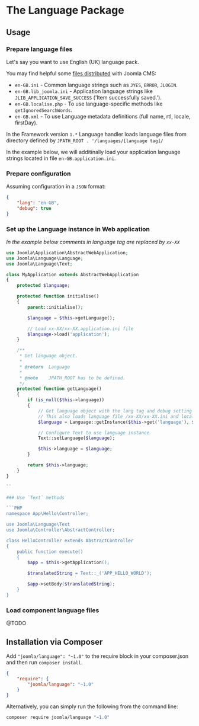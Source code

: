 # The Language Package

## Usage


### Prepare language files

Let's say you want to use English (UK) language pack.

You may find helpful some [files distributed](https://github.com/joomla/joomla-cms/tree/master/language/en-GB) with Joomla CMS:

- `en-GB.ini` - Common language strings such as `JYES`, `ERROR`, `JLOGIN`.
- `en-GB.lib_joomla.ini` - Application language strings like `JLIB_APPLICATION_SAVE_SUCCESS` ('Item successfully saved.').
- `en-GB.localise.php` - To use language-specific methods like `getIgnoredSearchWords`.
- `en-GB.xml` - To use Language metadata definitions (full name, rtl, locale, firstDay).

In the Framework version `1.*` Language handler loads language files from directory defined by `JPATH_ROOT . '/languages/[language tag]/`

In the example below, we will additinally load your application language strings located in file `en-GB.application.ini`.


### Prepare configuration

Assuming configuration in a `JSON` format:

```JSON
{
	"lang": "en-GB",
	"debug": true
}
```

### Set up the Language instance in Web application

_In the example below comments in language tag are replaced by `xx-XX`_

```PHP
use Joomla\Application\AbstractWebApplication;
use Joomla\Language\Language;
use Joomla\Language\Text;

class MyApplication extends AbstractWebApplication
{
	protected $language;

	protected function initialise()
	{
		parent::initialise();

		$language = $this->getLanguage();

		// Load xx-XX/xx-XX.application.ini file
		$language->load('application');
	}

	/**
	 * Get language object.
	 *
	 * @return  Language
	 *
	 * @note    JPATH_ROOT has to be defined.
	 */
	protected function getLanguage()
	{
		if (is_null($this->language))
		{
			// Get language object with the lang tag and debug setting in your configuration
			// This also loads language file /xx-XX/xx-XX.ini and localisation methods /xx-XX/xx-XX.localise.php if available
			$language = Language::getInstance($this->get('language'), $this->get('debug'));

			// Configure Text to use language instance
			Text::setLanguage($language);

			$this->language = $language;
		}

		return $this->language;
	}
}

``

### Use `Text` methods

```PHP
namespace App\Hello\Controller;

use Joomla\Language\Text
use Joomla\Controller\AbstractController;

class HelloController extends AbstractController
{
	public function execute()
	{
		$app = $this->getApplication();

		$translatedString = Text::_('APP_HELLO_WORLD');

		$app->setBody($translatedString);
	}
}

```


### Load component language files

@TODO


## Installation via Composer

Add `"joomla/language": "~1.0"` to the require block in your composer.json and then run `composer install`.

```json
{
	"require": {
		"joomla/language": "~1.0"
	}
}
```

Alternatively, you can simply run the following from the command line:

```sh
composer require joomla/language "~1.0"
```

